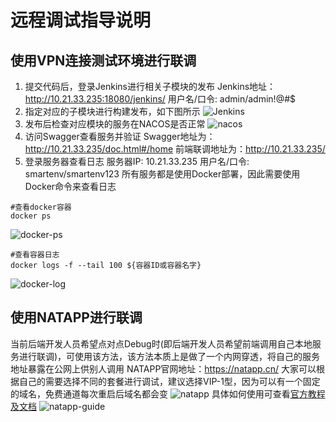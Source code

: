 # 远程调试指导说明
## 使用VPN连接测试环境进行联调
1. 提交代码后，登录Jenkins进行相关子模块的发布
Jenkins地址：http://10.21.33.235:18080/jenkins/
用户名/口令: admin/admin!@#$
2. 指定对应的子模块进行构建发布，如下图所示
![Jenkins](http://img.51bluecoffee.net/Jenkins.png)
3. 发布后检查对应模块的服务在NACOS是否正常
![nacos](http://img.51bluecoffee.net/nacos.png)
4. 访问Swagger查看服务并验证
   Swagger地址为：http://10.21.33.235/doc.html#/home
   前端联调地址为：http://10.21.33.235/
5. 登录服务器查看日志
服务器IP: 10.21.33.235
用户名/口令: smartenv/smartenv123 
所有服务都是使用Docker部署，因此需要使用Docker命令来查看日志

```
#查看docker容器
docker ps 
```
   
 ![docker-ps](http://img.51bluecoffee.net/docker-ps.png)
 
```
#查看容器日志
docker logs -f --tail 100 ${容器ID或容器名字}
```
![docker-log](http://img.51bluecoffee.net/docker-log.png)

## 使用NATAPP进行联调
当前后端开发人员希望点对点Debug时(即后端开发人员希望前端调用自己本地服务进行联调)，可使用该方法，该方法本质上是做了一个内网穿透，将自己的服务地址暴露在公网上供别人调用
NATAPP官网地址：https://natapp.cn/
大家可以根据自己的需要选择不同的套餐进行调试，建议选择VIP-1型，因为可以有一个固定的域名，免费通道每次重启后域名都会变
![natapp](http://img.51bluecoffee.net/natapp.png)
具体如何使用可查看[官方教程及文档](https://natapp.cn/article)
![natapp-guide](http://img.51bluecoffee.net/natapp-guide.png)


   


 